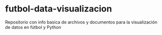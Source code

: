 # futbol-data-visualizacion
Repositorio con info basica de archivos y documentos para la visualización de datos en fútbol y Python

